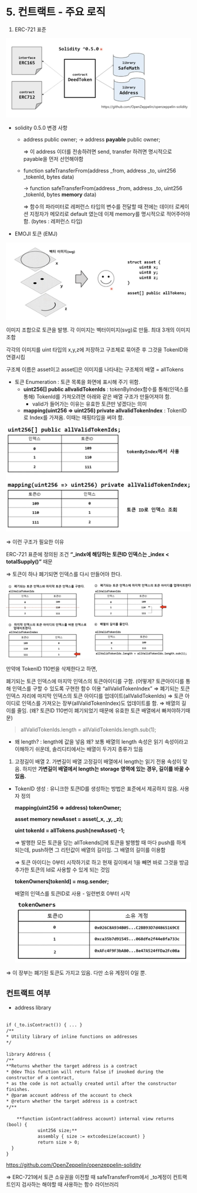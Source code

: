 # 5. 컨트랙트 - 주요 로직
1. ERC-721 표준

![Untitled](/Inflearn/img/contract.png)

- solidity 0.5.0 변경 사항
    - address public owner; → address **payable** public owner;
        
        ⇒ 이 address 이더를 전송하려면 send, transfer 하려면 명시적으로 payable을 먼저 선언해야함
        
    
    - function safeTransferFrom(address _from, address _to, uint256 _tokenId, bytes data)
        
        → function safeTransferFrom(address _from, address _to, uint256 _tokenId, bytes **memory** data)
        
        ⇒ 함수의 파라미터로 레퍼런스 타입의 변수를 전달할 때 전에는 데이터 로케이션 지정자가 메모리로 default 였는데 이제 memory를 명시적으로 적어주어야 함. (bytes : 레퍼런스 타입)
        
- EMOJI 토큰 (EMJ)

![Untitled](/Inflearn/img/contract1.png)

이미지 조합으로 토큰을 발행. 각 이미지는 벡터이미지(svg)로 만듦. 최대 3개의 이미지 조합

각각의 이미지를 uint 타입의 x,y,z에 저장하고 구조체로 묶어준 후 그것을 TokenID와 연결시킴

구조체 이름은 asset이고 asset[]은 이미지를 나타내는 구조체의 배열 = allTokens

- 토큰 Enumeration : 토큰 목록을 화면에 표시해 주기 위함.
    - **uint256[] public allvalidTokenIds** : tokenByIndex함수를 통해(인덱스를 통해) TokenId를 가져오려면 아래와 같은 배열 구조가 만들어져야 함.
        - valid가 들어가는 이유는 유효한 토큰만 넣겠다는 의미
    - **mapping(uint256 ⇒ uint256) private allvalidTokenIndex** : TokenID로 Index를 가져옴. 이때는 매핑타입을 써야 함.

![Untitled](/Inflearn/img/contract3.png)

⇒ 이런 구조가 필요한 이유

 ERC-721 표준에 정의된 조건 **“_indx에 해당하는 토큰ID 인덱스는 _index < totalSupply()”** 때문

⇒ 토큰이 하나 폐기되면 인덱스를 다시 만들어야 한다.

![Untitled](/Inflearn/img/contract4.png)

 만약에 TokenID 110번을 삭제한다고 하면,

 폐기되는 토큰 인덱스에 마지막 인덱스의 토큰아이디를 구함. (어떻게? 토큰아이디를 통해 인덱스를 구할 수 있도록 구현한 함수 이용 “allValidTokenIndex” ⇒ 폐기되는 토큰 인덱스 자리에 마지막 인덱스의 토큰 아이디를 업데이트(allValidTokenIds) ⇒ 토큰 아이디로 인덱스를 가져오는 장부(allValidTokenIndex)도 업데이트를 함.  ⇒ 배열의 길이를 줄임. (왜? 토큰ID 110번이 폐기되었기 때문에 유효한 토큰 배열에서 빠져야하기때문)

> allValidTokenIds.length = allValidTokenIds.length.sub(1);
- 왜 length?
: length에 값을 넣음 왜? 보통 배열의 length 속성은 읽기 속성이라고 이해하기 쉬운데, 솔리디티에서는 배열이 두가지 종류가 있음
1. 고정길이 배열   2. 가변길이 배열
고정길이 배열에서 length는 읽기 전용 속성이 맞음. 하지만 **가변길이 배열에서 length는 storage 영역에 있는 경우, 길이를 바꿀 수 있음.**
> 

- TokenID 생성 : 유니크한 토큰ID를 생성하는 방법은 표준에서 제공하지 않음. 사용자 정의
    
    **mapping(uint256 ⇒ address) tokenOwner;**
    
    **asset memory newAsset = asset(_x, _y, _z);**
    
    **uint tokenId = allTokens.push(newAsset) -1;**
    
    ⇒ 발행한 모든 토큰을 담는 allTokends[]에 토큰을 발행할 때 마다 push를 하게 되는데, push하면 그 리턴값이 배열의 길이임. 그 배열의 길이를 이용함
    
    ⇒ 토큰 아이디는 0부터 시작하기로 하고 현재 길이에서 1을 빼면 바로 그것을 방금 추가한 토큰의 Id로 사용할 수 있게 되는 것임
    
    **tokenOwners[tokenId] = msg.sender;**
    
    배열의 인덱스를 토큰ID로 사용 - 일련번호 0부터 시작
    
    ![Untitled](/Inflearn/img/contract5.png)
    

⇒ 이 장부는 폐기된 토큰도 가지고 있음. 다만 소유 계정이 0일 뿐.

## 컨트랙트 여부

- address library

```solidity

if (_to.isContract()) { ... }
/**
* Utility library of inline functions on addresses
*/

library Address {
/**
**Returns whether the target address is a contract
* @dev This function will return false if invoked during the constructor of a contract,
* as the code is not actually created until after the constructor finishes.
* @param account address of the account to check
* @return whether the target address is a contract
*/**

	**function isContract(address account) internal view returns (bool) {
			uint256 size;**
			assembly { size := extcodesize(account) }
			return size > 0;
  }
}
```

https://github.com/OpenZeppelin/openzeppelin-solidity

⇒ ERC-721에서 토큰 소유권을 이전할 때 safeTransferFrom에서 _to계정이 컨트랙트인지 검사하는 해야할 때   사용하는 함수 라이브러리